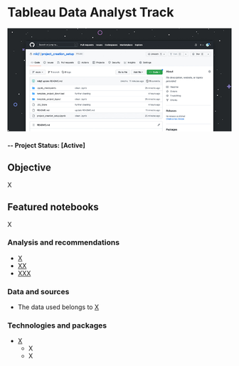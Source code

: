 # Tableau Data Analyst Track

![alternative text](img/readme_image.jpg)

#### -- Project Status: [Active]

## Objective
X

## Featured notebooks
X

### Analysis and recommendations
* [X](X.ipynb)
* [XX](XX.ipynb)
* [XXX](XXX.pdf)

### Data and sources
* The data used belongs to [X](X)

### Technologies and packages
* [X](X)
  * X
  * X
